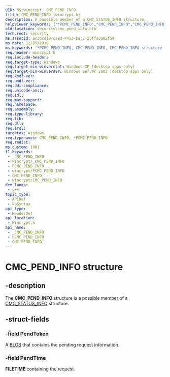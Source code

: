 ```yaml
---
UID: NS:wincrypt._CMC_PEND_INFO
title: CMC_PEND_INFO (wincrypt.h)
description: A possible member of a CMC_STATUS_INFO structure.
helpviewer_keywords: ["*PCMC_PEND_INFO","CMC_PEND_INFO","CMC_PEND_INFO structure [Security]","PCMC_PEND_INFO","PCMC_PEND_INFO structure pointer [Security]","_crypto2_cmc_pend_info","security.cmc_pend_info","wincrypt/CMC_PEND_INFO","wincrypt/PCMC_PEND_INFO"]
old-location: security\cmc_pend_info.htm
tech.root: security
ms.assetid: ac3dcd19-caed-4453-bac7-55ffa3a02f54
ms.date: 12/05/2018
ms.keywords: '*PCMC_PEND_INFO, CMC_PEND_INFO, CMC_PEND_INFO structure [Security], PCMC_PEND_INFO, PCMC_PEND_INFO structure pointer [Security], _crypto2_cmc_pend_info, security.cmc_pend_info, wincrypt/CMC_PEND_INFO, wincrypt/PCMC_PEND_INFO'
req.header: wincrypt.h
req.include-header: 
req.target-type: Windows
req.target-min-winverclnt: Windows XP [desktop apps only]
req.target-min-winversvr: Windows Server 2003 [desktop apps only]
req.kmdf-ver: 
req.umdf-ver: 
req.ddi-compliance: 
req.unicode-ansi: 
req.idl: 
req.max-support: 
req.namespace: 
req.assembly: 
req.type-library: 
req.lib: 
req.dll: 
req.irql: 
targetos: Windows
req.typenames: CMC_PEND_INFO, *PCMC_PEND_INFO
req.redist: 
ms.custom: 19H1
f1_keywords:
 - _CMC_PEND_INFO
 - wincrypt/_CMC_PEND_INFO
 - PCMC_PEND_INFO
 - wincrypt/PCMC_PEND_INFO
 - CMC_PEND_INFO
 - wincrypt/CMC_PEND_INFO
dev_langs:
 - c++
topic_type:
 - APIRef
 - kbSyntax
api_type:
 - HeaderDef
api_location:
 - Wincrypt.h
api_name:
 - _CMC_PEND_INFO
 - PCMC_PEND_INFO
 - CMC_PEND_INFO
---
```


# CMC_PEND_INFO structure


## -description

The <b>CMC_PEND_INFO</b> structure is a possible member of a 
<a href="/windows/desktop/api/wincrypt/ns-wincrypt-cmc_status_info">CMC_STATUS_INFO</a> structure.

## -struct-fields

### -field PendToken

A <a href="/windows/desktop/SecGloss/b-gly">BLOB</a> that contains the pending request information.

### -field PendTime

<b>FILETIME</b> containing the request.

